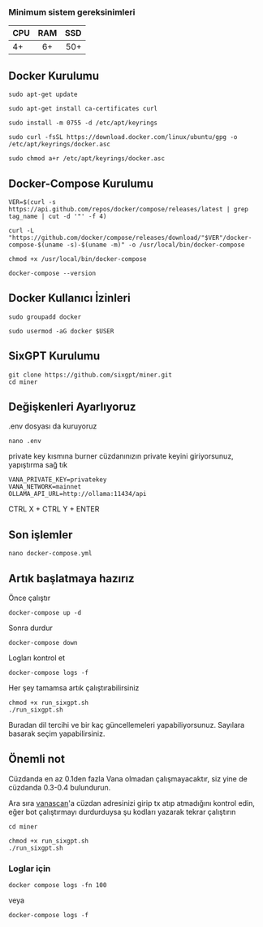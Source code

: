 ### Minimum sistem gereksinimleri 

| CPU  | RAM | SSD |
| ---- |:---:| ---:|
| 4+   | 6+  | 50+ | 

## Docker Kurulumu

``` 
sudo apt-get update
```
``` 
sudo apt-get install ca-certificates curl
```
``` 
sudo install -m 0755 -d /etc/apt/keyrings
```
``` 
sudo curl -fsSL https://download.docker.com/linux/ubuntu/gpg -o /etc/apt/keyrings/docker.asc
```
``` 
sudo chmod a+r /etc/apt/keyrings/docker.asc
```

## Docker-Compose Kurulumu
```
VER=$(curl -s https://api.github.com/repos/docker/compose/releases/latest | grep tag_name | cut -d '"' -f 4)
```
```
curl -L "https://github.com/docker/compose/releases/download/"$VER"/docker-compose-$(uname -s)-$(uname -m)" -o /usr/local/bin/docker-compose
```
```
chmod +x /usr/local/bin/docker-compose
```
```
docker-compose --version
```
## Docker Kullanıcı İzinleri
```
sudo groupadd docker
```
```
sudo usermod -aG docker $USER
```

## SixGPT Kurulumu

```
git clone https://github.com/sixgpt/miner.git
cd miner
```

## Değişkenleri Ayarlıyoruz
.env dosyası da kuruyoruz

```
nano .env
```
private key kısmına burner cüzdanınızın private keyini giriyorsunuz, yapıştırma sağ tık
```
VANA_PRIVATE_KEY=privatekey
VANA_NETWORK=mainnet
OLLAMA_API_URL=http://ollama:11434/api
```

CTRL X + CTRL Y + ENTER 

## Son işlemler
```
nano docker-compose.yml
```

## Artık başlatmaya hazırız
Önce çalıştır
```
docker-compose up -d
```
Sonra durdur
```
docker-compose down
```
Logları kontrol et
```
docker-compose logs -f
```
Her şey tamamsa artık çalıştırabilirsiniz
```
chmod +x run_sixgpt.sh
./run_sixgpt.sh
```

Buradan dil tercihi ve bir kaç güncellemeleri yapabiliyorsunuz. Sayılara basarak seçim yapabilirsiniz.

## Önemli not

Cüzdanda en az 0.1den fazla Vana olmadan çalışmayacaktır, siz yine de cüzdanda 0.3-0.4 bulundurun.

Ara sıra [vanascan](https://vanascan.io/)'a cüzdan adresinizi girip tx atıp atmadığını kontrol edin, eğer bot çalıştırmayı durdurduysa şu kodları yazarak tekrar çalıştırın
```
cd miner
```
```
chmod +x run_sixgpt.sh
./run_sixgpt.sh
```
### Loglar için

```
docker compose logs -fn 100
```

veya 
```
docker-compose logs -f
```
